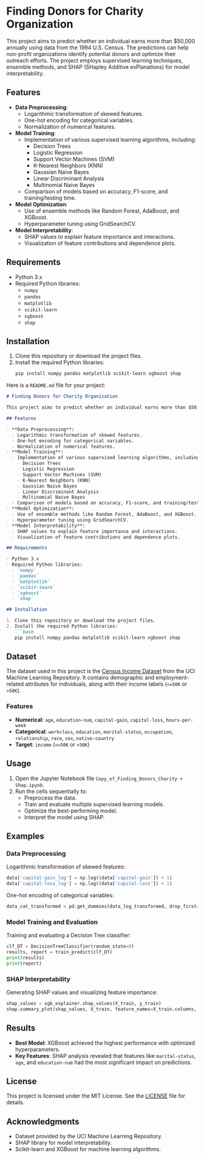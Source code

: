 # Finding Donors for Charity Organization

This project aims to predict whether an individual earns more than $50,000 annually using data from the 1994 U.S. Census. The predictions can help non-profit organizations identify potential donors and optimize their outreach efforts. The project employs supervised learning techniques, ensemble methods, and SHAP (SHapley Additive exPlanations) for model interpretability.

## Features

- **Data Preprocessing**:
  - Logarithmic transformation of skewed features.
  - One-hot encoding for categorical variables.
  - Normalization of numerical features.
- **Model Training**:
  - Implementation of various supervised learning algorithms, including:
    - Decision Trees
    - Logistic Regression
    - Support Vector Machines (SVM)
    - K-Nearest Neighbors (KNN)
    - Gaussian Naive Bayes
    - Linear Discriminant Analysis
    - Multinomial Naive Bayes
  - Comparison of models based on accuracy, F1-score, and training/testing time.
- **Model Optimization**:
  - Use of ensemble methods like Random Forest, AdaBoost, and XGBoost.
  - Hyperparameter tuning using GridSearchCV.
- **Model Interpretability**:
  - SHAP values to explain feature importance and interactions.
  - Visualization of feature contributions and dependence plots.

## Requirements

- Python 3.x
- Required Python libraries:
  - `numpy`
  - `pandas`
  - `matplotlib`
  - `scikit-learn`
  - `xgboost`
  - `shap`

## Installation

1. Clone this repository or download the project files.
2. Install the required Python libraries:
   ```bash
   pip install numpy pandas matplotlib scikit-learn xgboost shap

Here is a `README.md` file for your project:

```markdown
# Finding Donors for Charity Organization

This project aims to predict whether an individual earns more than $50,000 annually using data from the 1994 U.S. Census. The predictions can help non-profit organizations identify potential donors and optimize their outreach efforts. The project employs supervised learning techniques, ensemble methods, and SHAP (SHapley Additive exPlanations) for model interpretability.

## Features

- **Data Preprocessing**:
  - Logarithmic transformation of skewed features.
  - One-hot encoding for categorical variables.
  - Normalization of numerical features.
- **Model Training**:
  - Implementation of various supervised learning algorithms, including:
    - Decision Trees
    - Logistic Regression
    - Support Vector Machines (SVM)
    - K-Nearest Neighbors (KNN)
    - Gaussian Naive Bayes
    - Linear Discriminant Analysis
    - Multinomial Naive Bayes
  - Comparison of models based on accuracy, F1-score, and training/testing time.
- **Model Optimization**:
  - Use of ensemble methods like Random Forest, AdaBoost, and XGBoost.
  - Hyperparameter tuning using GridSearchCV.
- **Model Interpretability**:
  - SHAP values to explain feature importance and interactions.
  - Visualization of feature contributions and dependence plots.

## Requirements

- Python 3.x
- Required Python libraries:
  - `numpy`
  - `pandas`
  - `matplotlib`
  - `scikit-learn`
  - `xgboost`
  - `shap`

## Installation

1. Clone this repository or download the project files.
2. Install the required Python libraries:
   ```bash
   pip install numpy pandas matplotlib scikit-learn xgboost shap
   ```

## Dataset

The dataset used in this project is the [Census Income Dataset](https://archive.ics.uci.edu/ml/datasets/Census+Income) from the UCI Machine Learning Repository. It contains demographic and employment-related attributes for individuals, along with their income labels (`<=50K` or `>50K`).

### Features

- **Numerical**: `age`, `education-num`, `capital-gain`, `capital-loss`, `hours-per-week`
- **Categorical**: `workclass`, `education`, `marital-status`, `occupation`, `relationship`, `race`, `sex`, `native-country`
- **Target**: `income` (`<=50K` or `>50K`)

## Usage

1. Open the Jupyter Notebook file `Copy_of_Finding_Donors_Charity + Shap.ipynb`.
2. Run the cells sequentially to:
   - Preprocess the data.
   - Train and evaluate multiple supervised learning models.
   - Optimize the best-performing model.
   - Interpret the model using SHAP.

## Examples



### Data Preprocessing
Logarithmic transformation of skewed features:
```python
data['capital-gain_log'] = np.log((data['capital-gain']) + 1)
data['capital-loss_log'] = np.log((data['capital-loss']) + 1)
```

One-hot encoding of categorical variables:
```python
data_cat_transformed = pd.get_dummies(data_log_transformed, drop_first=True)
```

### Model Training and Evaluation
Training and evaluating a Decision Tree classifier:
```python
clf_DT = DecisionTreeClassifier(random_state=0)
results, report = train_predict(clf_DT)
print(results)
print(report)
```

### SHAP Interpretability
Generating SHAP values and visualizing feature importance:
```python
shap_values = xgb_explainer.shap_values(X_train, y_train)
shap.summary_plot(shap_values, X_train, feature_names=X_train.columns, plot_type="bar")
```

## Results

- **Best Model**: XGBoost achieved the highest performance with optimized hyperparameters.
- **Key Features**: SHAP analysis revealed that features like `marital-status`, `age`, and `education-num` had the most significant impact on predictions.

## License

This project is licensed under the MIT License. See the [LICENSE](LICENSE) file for details.

## Acknowledgments

- Dataset provided by the UCI Machine Learning Repository.
- SHAP library for model interpretability.
- Scikit-learn and XGBoost for machine learning algorithms.
```
